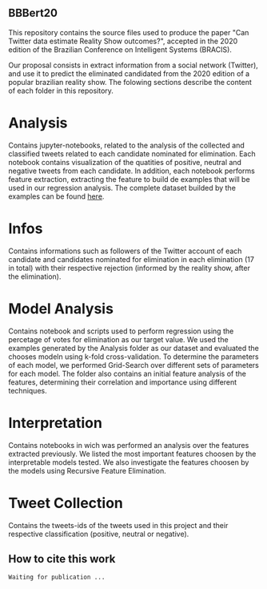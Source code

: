 ## BBBert20

This repository contains the source files used to produce the paper "Can Twitter data estimate Reality Show outcomes?", accepted in the 2020 edition of the Brazilian Conference on Intelligent Systems (BRACIS). 

Our proposal consists in extract information from a social network (Twitter), and use it to predict the eliminated candidated from the 2020 edition of a popular brazilian reality show. The folowing sections describe the content of each folder in this repository.

# Analysis

Contains jupyter-notebooks, related to the analysis of the collected and classified tweets related to each candidate nominated for elimination. Each notebook contains visualization of the quatities of positive, neutral and negative tweets from each candidate. In addition, each notebook performs feature extraction, extracting the feature to build de examples that will be used in our regression analysis. The complete dataset builded by the examples can be found [here](https://github.com/liafacom/bbb2020).

# Infos

Contains informations such as followers of the Twitter account of each candidate and candidates nominated for elimination in each elimination (17 in total) with their respective rejection (informed by the reality show, after the elimination).

# Model Analysis

Contains notebook and scripts used to perform regression using the percetage of votes for elimination as our target value. We used the examples generated by the Analysis folder as our dataset and evaluated the chooses modeln using k-fold cross-validation. To determine the parameters of each model, we performed Grid-Search over different sets of parameters for each model. The folder also contains an initial feature analysis of the features, determining their correlation and importance using different techniques.

# Interpretation

Contains notebooks in wich was performed an analysis over the features extracted previously. We listed the most important features choosen by the interpretable models tested. We also investigate the features choosen by the models using Recursive Feature Elimination.

# Tweet Collection

Contains the tweets-ids of the tweets used in this project and their respective classification (positive, neutral or negative).

## How to cite this work

    Waiting for publication ...